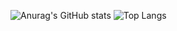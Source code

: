 
![Anurag's GitHub stats](https://github-readme-stats.vercel.app/api?username=sabique-mattummal&theme=blueberry&show_icons=true)
![Top Langs](https://github-readme-stats.vercel.app/api/top-langs/?username=sabique-mattummal&layout=compact)
